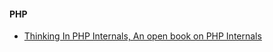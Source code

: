 #### PHP

 - [Thinking In PHP Internals, An open book on PHP Internals](http://www.php-internals.com)
